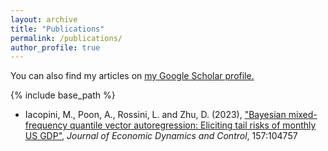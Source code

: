 ```yaml
---
layout: archive
title: "Publications"
permalink: /publications/
author_profile: true
---
```


You can also find my articles on <u><a href="{{author.googlescholar}}">my Google Scholar profile</a>.</u>

{% include base_path %}

* Iacopini, M., Poon, A., Rossini, L. and Zhu, D. (2023), ["Bayesian mixed-frequency quantile vector autoregression: Eliciting tail risks of monthly US GDP"](<a href="https://www.sciencedirect.com/science/article/pii/S016518892300163X?via%3Dihub" target="_blank" style="color:#18316F"/a>), _Journal of Economic Dynamics and Control_, 157:104757
